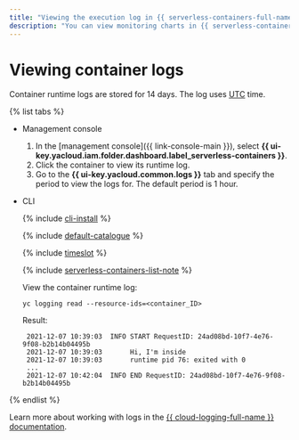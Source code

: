 ```yaml
---
title: "Viewing the execution log in {{ serverless-containers-full-name }}"
description: "You can view monitoring charts in {{ serverless-containers-full-name }} using the management console. To do this, select {{ serverless-containers-name }} and click the container whose execution log you want to view. In the window that opens, go to Logs and specify the time period. The default time period is 1 hour. Container runtime logs are stored for 14 days. Time in the log is shown in UTC."
---
```


# Viewing container logs

Container runtime logs are stored for 14 days. The log uses [UTC](https://en.wikipedia.org/wiki/Coordinated_Universal_Time) time.

{% list tabs %}

- Management console

   1. In the [management console]({{ link-console-main }}), select **{{ ui-key.yacloud.iam.folder.dashboard.label_serverless-containers }}**.
   1. Click the container to view its runtime log.
   1. Go to the **{{ ui-key.yacloud.common.logs }}** tab and specify the period to view the logs for. The default period is 1 hour.

- CLI

   {% include [cli-install](../../_includes/cli-install.md) %}

   {% include [default-catalogue](../../_includes/default-catalogue.md) %}

   {% include [timeslot](../../_includes/functions/timeslot.md) %}

   {% include [serverless-containers-list-note](../../_includes/serverless-containers/container-list-note.md) %}

   View the container runtime log:

   ```
   yc logging read --resource-ids=<container_ID>
   ```
   Result:
   ```
   	2021-12-07 10:39:03  INFO START RequestID: 24ad08bd-10f7-4e76-9f08-b2b14b04495b
   	2021-12-07 10:39:03       Hi, I'm inside
   	2021-12-07 10:39:03       runtime pid 76: exited with 0
   	...
   	2021-12-07 10:42:04  INFO END RequestID: 24ad08bd-10f7-4e76-9f08-b2b14b04495b
   ```

{% endlist %}

Learn more about working with logs in the [{{ cloud-logging-full-name }} documentation](../../logging/).